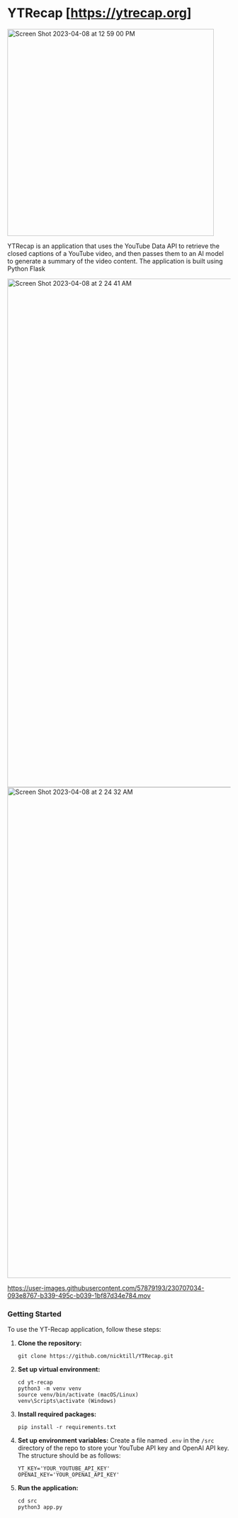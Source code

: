 # YTRecap [https://ytrecap.org]
<img width="466" alt="Screen Shot 2023-04-08 at 12 59 00 PM" src="https://user-images.githubusercontent.com/57879193/230733719-47c4d135-61c9-415b-8115-f1902c4cc64c.png">

YTRecap is an application that uses the YouTube Data API to retrieve the closed captions of a YouTube video, and then passes them to an AI model to generate a summary of the video content. The application is built using Python Flask

<img width="1145" alt="Screen Shot 2023-04-08 at 2 24 41 AM" src="https://user-images.githubusercontent.com/57879193/230706884-900acd32-9570-4b83-b614-04886a51f3fc.png">

<img width="1105" alt="Screen Shot 2023-04-08 at 2 24 32 AM" src="https://user-images.githubusercontent.com/57879193/230706886-4e05cdfb-53f1-4fa9-85a4-bde11e8b1e1a.png">

https://user-images.githubusercontent.com/57879193/230707034-093e8767-b339-495c-b039-1bf87d34e784.mov

### Getting Started
To use the YT-Recap application, follow these steps:

1. **Clone the repository:**
    ```
    git clone https://github.com/nicktill/YTRecap.git
    ```

2. **Set up virtual environment:**
    ```
    cd yt-recap
    python3 -m venv venv
    source venv/bin/activate (macOS/Linux)
    venv\Scripts\activate (Windows)
    ```

3. **Install required packages:** 
    ```
    pip install -r requirements.txt
    ```

4. **Set up environment variables:**
    Create a file named `.env` in the `/src` directory of the repo to store your YouTube API key and OpenAI API key. 
    The structure should be as follows:
    ```
    YT_KEY='YOUR_YOUTUBE_API_KEY'
    OPENAI_KEY='YOUR_OPENAI_API_KEY'
    ```

5. **Run the application:**
    ```
    cd src
    python3 app.py
    ```


